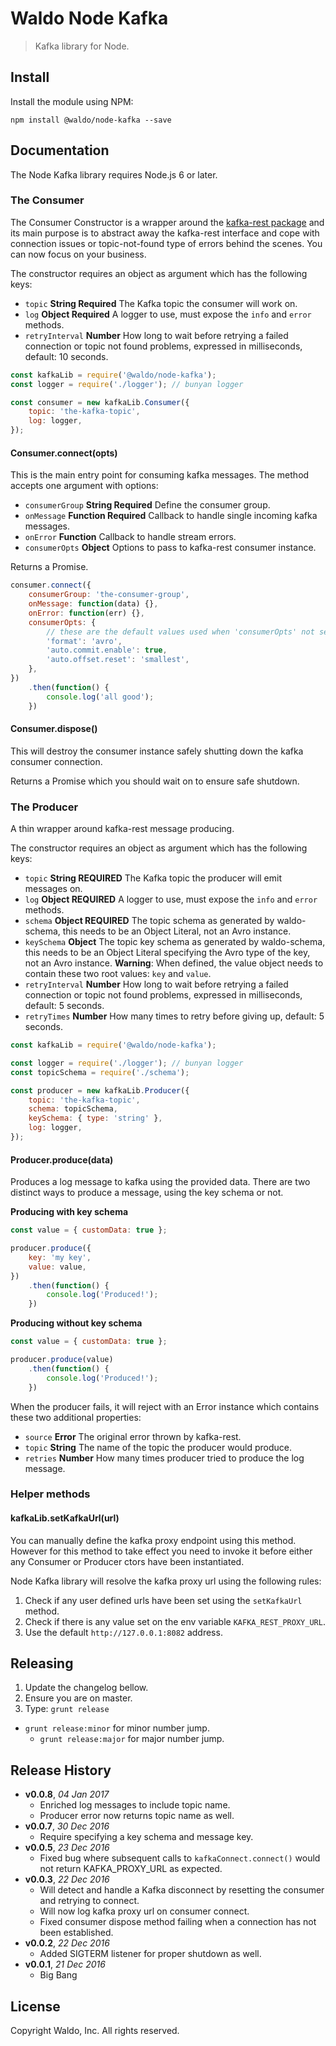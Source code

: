 # Waldo Node Kafka

> Kafka library for Node.

## Install

Install the module using NPM:

```
npm install @waldo/node-kafka --save
```

## Documentation

The Node Kafka library requires Node.js 6 or later.

### The Consumer

The Consumer Constructor is a wrapper around the [kafka-rest package](https://github.com/confluentinc/kafka-rest-node) and its main purpose is to abstract away the kafka-rest interface and cope with connection issues or topic-not-found type of errors behind the scenes. You can now focus on your business.

The constructor requires an object as argument which has the following keys:

* `topic` **String Required** The Kafka topic the consumer will work on.
* `log` **Object Required** A logger to use, must expose the `info` and `error` methods.
* `retryInterval` **Number** How long to wait before retrying a failed connection or topic not found problems, expressed in milliseconds, default: 10 seconds.

```js
const kafkaLib = require('@waldo/node-kafka');
const logger = require('./logger'); // bunyan logger

const consumer = new kafkaLib.Consumer({
    topic: 'the-kafka-topic',
    log: logger,
});
```

#### Consumer.connect(opts)

This is the main entry point for consuming kafka messages. The method accepts one argument with options:

* `consumerGroup` **String Required** Define the consumer group.
* `onMessage` **Function Required** Callback to handle single incoming kafka messages.
* `onError` **Function** Callback to handle stream errors.
* `consumerOpts` **Object** Options to pass to kafka-rest consumer instance.

Returns a Promise.

```js
consumer.connect({
    consumerGroup: 'the-consumer-group',
    onMessage: function(data) {},
    onError: function(err) {},
    consumerOpts: {
        // these are the default values used when 'consumerOpts' not set.
        'format': 'avro',
        'auto.commit.enable': true,
        'auto.offset.reset': 'smallest',        
    },
})
    .then(function() {
        console.log('all good');
    })
```

#### Consumer.dispose()

This will destroy the consumer instance safely shutting down the kafka consumer connection.

Returns a Promise which you should wait on to ensure safe shutdown.

### The Producer

A thin wrapper around kafka-rest message producing.

The constructor requires an object as argument which has the following keys:

* `topic` **String REQUIRED** The Kafka topic the producer will emit messages on.
* `log` **Object REQUIRED** A logger to use, must expose the `info` and `error` methods.
* `schema` **Object REQUIRED** The topic schema as generated by waldo-schema, this needs to be an Object Literal, not an Avro instance.
* `keySchema` **Object** The topic key schema as generated by waldo-schema, this needs to be an Object Literal specifying the Avro type of the key, not an Avro instance. **Warning**: When defined, the value object needs to contain these two root values: `key` and `value`.
* `retryInterval` **Number** How long to wait before retrying a failed connection or topic not found problems, expressed in milliseconds, default: 5 seconds.
* `retryTimes` **Number** How many times to retry before giving up, default: 5 seconds.

```js
const kafkaLib = require('@waldo/node-kafka');

const logger = require('./logger'); // bunyan logger
const topicSchema = require('./schema');

const producer = new kafkaLib.Producer({
    topic: 'the-kafka-topic',
    schema: topicSchema,
    keySchema: { type: 'string' },
    log: logger,
});
```

#### Producer.produce(data)

Produces a log message to kafka using the provided data. There are two distinct ways to produce a message, using the key schema or not.

**Producing with key schema**

```js
const value = { customData: true };

producer.produce({
    key: 'my key',
    value: value,
})
    .then(function() {
        console.log('Produced!');
    })
```

**Producing without key schema**

```js
const value = { customData: true };

producer.produce(value)
    .then(function() {
        console.log('Produced!');
    })
```

When the producer fails, it will reject with an Error instance which contains these two additional properties:

* `source` **Error** The original error thrown by kafka-rest.
* `topic` **String** The name of the topic the producer would produce.
* `retries` **Number** How many times producer tried to produce the log message.

### Helper methods

#### kafkaLib.setKafkaUrl(url)

You can manually define the kafka proxy endpoint using this method. However for this method to take effect you need to invoke it before either any Consumer or Producer ctors have been instantiated.

Node Kafka library will resolve the kafka proxy url using the following rules:

1. Check if any user defined urls have been set using the `setKafkaUrl` method.
2. Check if there is any value set on the env variable `KAFKA_REST_PROXY_URL`.
3. Use the default `http://127.0.0.1:8082` address.

## Releasing

1. Update the changelog bellow.
1. Ensure you are on master.
1. Type: `grunt release`
* `grunt release:minor` for minor number jump.
    * `grunt release:major` for major number jump.

## Release History

- **v0.0.8**, *04 Jan 2017*
    - Enriched log messages to include topic name.
    - Producer error now returns topic name as well.
- **v0.0.7**, *30 Dec 2016*
    - Require specifying a key schema and message key.
- **v0.0.5**, *23 Dec 2016*
    - Fixed bug where subsequent calls to `kafkaConnect.connect()` would not return KAFKA_PROXY_URL as expected.
- **v0.0.3**, *22 Dec 2016*
    - Will detect and handle a Kafka disconnect by resetting the consumer and retrying to connect.
    - Will now log kafka proxy url on consumer connect.
    - Fixed consumer dispose method failing when a connection has not been established.
- **v0.0.2**, *22 Dec 2016*
    - Added SIGTERM listener for proper shutdown as well.
- **v0.0.1**, *21 Dec 2016*
    - Big Bang

## License

Copyright Waldo, Inc. All rights reserved.
